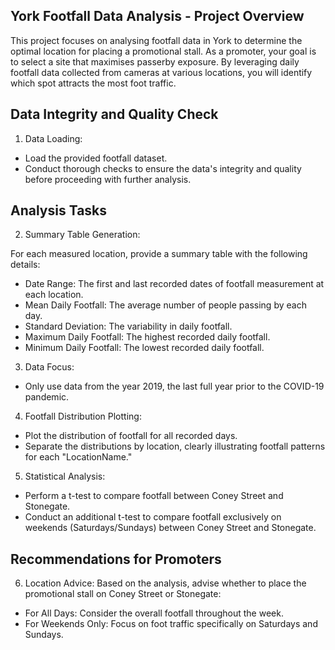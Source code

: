 
## York Footfall Data Analysis - Project Overview

This project focuses on analysing footfall data in York to determine the optimal location for placing a promotional stall. As a promoter, your goal is to select a site that maximises passerby exposure. By leveraging daily footfall data collected from cameras at various locations, you will identify which spot attracts the most foot traffic.

## Data Integrity and Quality Check

1. Data Loading:
- Load the provided footfall dataset.
- Conduct thorough checks to ensure the data's integrity and quality before proceeding with further analysis.

## Analysis Tasks

2. Summary Table Generation:

For each measured location, provide a summary table with the following details:
- Date Range: The first and last recorded dates of footfall measurement at each location.
- Mean Daily Footfall: The average number of people passing by each day.
- Standard Deviation: The variability in daily footfall.
- Maximum Daily Footfall: The highest recorded daily footfall.
- Minimum Daily Footfall: The lowest recorded daily footfall.

3. Data Focus:
- Only use data from the year 2019, the last full year prior to the COVID-19 pandemic.

4. Footfall Distribution Plotting:
- Plot the distribution of footfall for all recorded days.
- Separate the distributions by location, clearly illustrating footfall patterns for each "LocationName."

5. Statistical Analysis:
- Perform a t-test to compare footfall between Coney Street and Stonegate.
- Conduct an additional t-test to compare footfall exclusively on weekends (Saturdays/Sundays) between Coney Street and Stonegate.

## Recommendations for Promoters

6. Location Advice:
Based on the analysis, advise whether to place the promotional stall on Coney Street or Stonegate:
- For All Days: Consider the overall footfall throughout the week.
- For Weekends Only: Focus on foot traffic specifically on Saturdays and Sundays.
